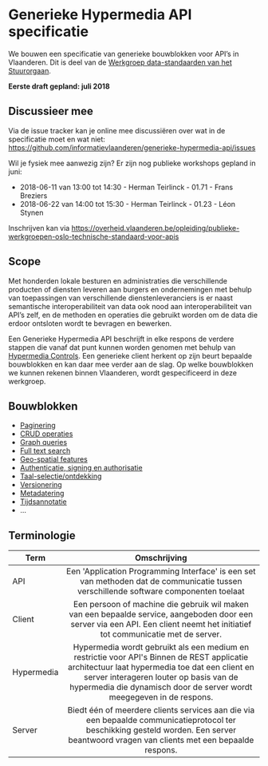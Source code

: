 # Generieke Hypermedia API specificatie

We bouwen een specificatie van generieke bouwblokken voor API’s in Vlaanderen. Dit is deel van de [Werkgroep data-standaarden van het Stuurorgaan](https://overheid.vlaanderen.be/stuurorgaan-werkgroepen).

__Eerste draft gepland: juli 2018__

## Discussieer mee

Via de issue tracker kan je online mee discussiëren over wat in de specificatie moet en wat niet: https://github.com/informatievlaanderen/generieke-hypermedia-api/issues

Wil je fysiek mee aanwezig zijn? Er zijn nog publieke workshops gepland in juni:
 * 2018-06-11 van 13:00 tot 14:30 - Herman Teirlinck - 01.71 - Frans Breziers
 * 2018-06-22 van 14:00 tot 15:30 - Herman Teirlinck - 01.23 - Léon Stynen
 
 Inschrijven kan via https://overheid.vlaanderen.be/opleiding/publieke-werkgroepen-oslo-technische-standaard-voor-apis
 
## Scope

Met honderden lokale besturen en administraties die verschillende producten of diensten leveren aan burgers en ondernemingen met behulp van toepassingen van verschillende dienstenleveranciers is er naast semantische interoperabiliteit van data ook nood aan interoperabiliteit van API’s zelf, en de methoden en operaties die gebruikt worden om de data die erdoor ontsloten wordt te bevragen en bewerken.

Een Generieke Hypermedia API beschrijft in elke respons de verdere stappen die vanaf dat punt kunnen worden genomen met behulp van [Hypermedia Controls](https://martinfowler.com/articles/richardsonMaturityModel.html#level3). Een generieke client herkent op zijn beurt bepaalde bouwblokken en kan daar mee verder aan de slag. Op welke bouwblokken we kunnen rekenen binnen Vlaanderen, wordt gespecificeerd in deze werkgroep.

## Bouwblokken

* [Paginering](paginering.md)
* [CRUD operaties](crud-operaties.md)
* [Graph queries](graph-queries.md)
* [Full text search](full-text-search.md)
* [Geo-spatial features](geospatial.md)
* [Authenticatie, signing en authorisatie](authenticatie.md)
* [Taal-selectie/ontdekking](taal.md)
* [Versionering](versionering.md)
* [Metadatering](metadatering.md)
* [Tijdsannotatie](tijdsannotatie.md)
* ...

## Terminologie

| Term        | Omschrijving                                        |
| ----------- |:---------------------------------------------------:|
| API         | Een 'Application Programming Interface' is een set van methoden dat de communicatie tussen verschillende software componenten toelaat |
| Client      | Een persoon of machine die gebruik wil maken van een bepaalde service, aangeboden door een server via een API. Een client neemt het initiatief tot communicatie met de server. |
| Hypermedia  | Hypermedia wordt gebruikt als een medium en restrictie voor API's Binnen de REST applicatie architectuur laat hypermedia toe dat een client en server interageren louter op basis van de hypermedia die dynamisch door de server wordt meegegeven in de respons. |
| Server      | Biedt één of meerdere clients services aan die via een bepaalde communicatieprotocol ter beschikking gesteld worden. Een server beantwoord vragen van clients met een bepaalde respons. |
